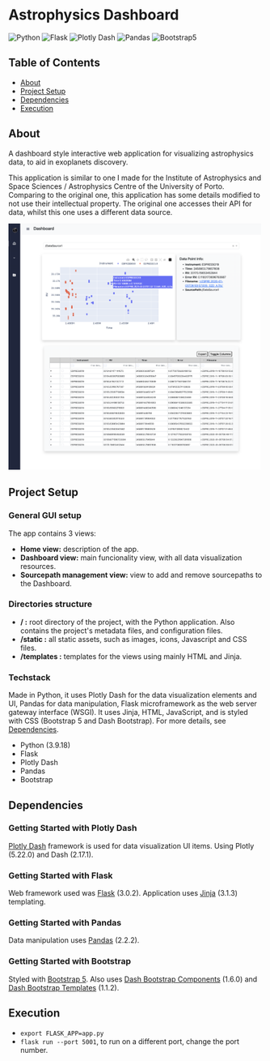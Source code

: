 # Astrophysics Dashboard
![Python](https://img.shields.io/badge/python-%23F0F0F0?style=for-the-badge&logo=data%3Aimage%2Fpng%3Bbase64%2CiVBORw0KGgoAAAANSUhEUgAAADAAAAAwCAYAAABXAvmHAAAACXBIWXMAAAsTAAALEwEAmpwYAAADGUlEQVR4nO2YPWgUQRTHZ2dzM5dYaCFBAiaFNkZRBMUuiI0fRdBCwSZFolj4kWCSmRMJhyksBJVgI2qhhYIpFEREczPZmUSDSBo%2FkIAERWMnETQmSDRPdm89g4TczCXrXnD%2F8Jpr9vfb92Z25hBKkiRJEoTAQTy3GWcEd7i8i7l4hZkYx0x%2Bx1xMYi4%2BYCaeOlxecrncgbJZXD5vrUNsDIC5BNNyuHiITnor40ZHKHuvCjM5ZgNfKCaHYu%2BEy%2Fp3lgQflpvJ7YpVAHPZHL7NMXRK1COeq8VcvrAYpe54BZhoy4PIa39%2Bk13mAvJiWQgUOtAu6%2Bw6IMtEoMRyEoGYu%2BSEHQBN2kBTmFVToOkzUGTfUhWAoBSdAU0Plf70jLfW4fJy%2BKWdWMi8lySgg%2FoKMl1nze52ykbM5LfFhi5BAEDRs3b0%2Be1w0d%2F4HALnzQTIqBW%2Fw0VP1PBBMXEsEFDk9LwCfnlVq4wFMBNvohcQn1H7o%2Bp8B%2BjtogKK7DGjb%2FVWYC5mIhaY8A%2BCyId%2Fsqw6WKjFBVrNBHhuezTjIn9iJt87TF5FHXLN78eBpreKwufrjNn4ZORBy1EYwVw2oc6%2BmuBmZhgAhEHRC4bw%2Fk50zkyAi6Pmu4i4iY4%2FoKbQhZFRqQOg6LAxfH6EuJkAEy2GW2A%2FynoVAdTjyhrQtAc0eQua%2FrAC06YC6SYjAbdT7DWZZ8T61gXwXsUW0ORTJNB6Vg2mNpn1mMn1BgJDeXiUBk3eRQ6v6CQMo5SZwP5et9hX2OHiSiCgSGPk8DqoO8gmDhPS6AyjyIl%2FAD%2Ftj6mVAGbiiJFAsTPMYsAr2oysw3PL5%2Fu%2FJ2KBKdD0NShy3XzhzhGXid2YiemSBRSN98IehMsGf7%2F%2F%2B16wdASKZMEjpGKW%2FM8EyBgMkHrQ6dWg6POlJ6BI4e9H0KSrTARoi4XAR%2FBSG2AwXQuavgwFuuMVCEZiAWvAo4djFTC%2Bz869gL9YXdQjExhGVaDJDTt4Mgo63YDKKaAqtvrXPlBEh0fsifAsMw6KjoCi90GRLAxUboNe5MbNmyRJElQe%2BQWgfIcmva%2Bj%2BwAAAABJRU5ErkJggg%3D%3D)
![Flask](https://img.shields.io/badge/flask-%232BAED5?style=for-the-badge&logo=flask)
![Plotly Dash](https://img.shields.io/badge/plotly_dash-%233F4F75?style=for-the-badge&logo=plotly)
![Pandas](https://img.shields.io/badge/pandas-%23150458?style=for-the-badge&logo=pandas)
![Bootstrap5](https://img.shields.io/badge/bootstrap-%237952B3?style=for-the-badge&logo=bootstrap&logoColor=white)


## Table of Contents
 - [About](#about)
 - [Project Setup](#project-setup)
 - [Dependencies](#dependencies)
 - [Execution](#execution)

## About
 A dashboard style interactive web application for visualizing astrophysics data, to aid in exoplanets discovery.
 
 This application is similar to one I made for the Institute of Astrophysics and Space Sciences / Astrophysics Centre of the University of Porto. Comparing to the original one, this application has some details modified to not use their intellectual property. The original one accesses their API for data, whilst this one uses a different data source.

 <img width="500" alt="screenshot" src="https://github.com/hiranobyrne/astrophysics-dashboard/raw/main/static/astrophysics-dashboard-screenshot.png">

## Project Setup

### General GUI setup
 The app contains 3 views:
 - **Home view:** description of the app.
 - **Dashboard view:** main funcionality view, with all data visualization resources.
 - **Sourcepath management view:** view to add and remove sourcepaths to the Dashboard.

### Directories structure
 - **/ :** root directory of the project, with the Python application. Also contains the project's metadata files, and configuration files.
 - **/static :** all static assets, such as images, icons, Javascript and CSS files.
 - **/templates :** templates for the views using mainly HTML and Jinja.

### Techstack
 Made in Python, it uses Plotly Dash for the data visualization elements and UI, Pandas for data manipulation, Flask microframework as the web server gateway interface (WSGI). It uses Jinja, HTML, JavaScript, and is styled with CSS (Bootstrap 5 and Dash Bootstrap). For more details, see [Dependencies](#dependencies).
 
 - Python (3.9.18)
 - Flask
 - Plotly Dash
 - Pandas
 - Bootstrap

## Dependencies

### Getting Started with Plotly Dash
[Plotly Dash](https://dash.plotly.com/installation) framework is used for data visualization UI items. Using Plotly (5.22.0) and Dash (2.17.1).

### Getting Started with Flask
Web framework used was [Flask](https://flask.palletsprojects.com/en/3.0.x/installation/#install-flask) (3.0.2). Application uses [Jinja](https://jinja.palletsprojects.com/en/3.1.x/intro/#installation) (3.1.3) templating.

### Getting Started with Pandas
Data manipulation uses [Pandas](https://pandas.pydata.org/getting_started.html)  (2.2.2).

### Getting Started with Bootstrap
Styled with [Bootstrap 5](https://getbootstrap.com/docs/5.2/getting-started/download/). Also uses [Dash Bootstrap Components](https://dash-bootstrap-components.opensource.faculty.ai/docs/) (1.6.0) and [Dash Bootstrap Templates](https://pypi.org/project/dash-bootstrap-templates/) (1.1.2).

## Execution
- `export FLASK_APP=app.py`
- `flask run --port 5001`, to run on a different port, change the port number.
